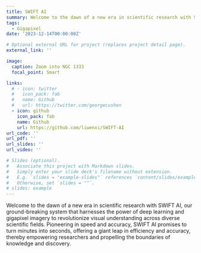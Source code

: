 ```yaml
---
title: SWIFT AI
summary: Welcome to the dawn of a new era in scientific research with SWIFT AI, our ground-breaking system that harnesses the power of deep learning and gigapixel imagery to revolutionize visual understanding across diverse scientific fields. Pioneering in speed and accuracy, SWIFT AI promises to turn minutes into seconds, offering a giant leap in efficiency and accuracy, thereby empowering researchers and propelling the boundaries of knowledge and discovery.
tags:
  - Gigapixel
date: '2023-12-14T00:00:00Z'

# Optional external URL for project (replaces project detail page).
external_link: ''

image:
  caption: Zoom into NGC 1333
  focal_point: Smart

links:
  # - icon: twitter
  #   icon_pack: fab
  #   name: Github
  #   url: https://twitter.com/georgecushen
  - icon: github
    icon_pack: fab
    name: Github
    url: https://github.com/liwenxi/SWIFT-AI
url_code: ''
url_pdf: ''
url_slides: ''
url_video: ''

# Slides (optional).
#   Associate this project with Markdown slides.
#   Simply enter your slide deck's filename without extension.
#   E.g. `slides = "example-slides"` references `content/slides/example-slides.md`.
#   Otherwise, set `slides = ""`.
# slides: example
---
```



Welcome to the dawn of a new era in scientific research with SWIFT AI, our ground-breaking system that harnesses the power of deep learning and gigapixel imagery to revolutionize visual understanding across diverse scientific fields. Pioneering in speed and accuracy, SWIFT AI promises to turn minutes into seconds, offering a giant leap in efficiency and accuracy, thereby empowering researchers and propelling the boundaries of knowledge and discovery.

#### 
